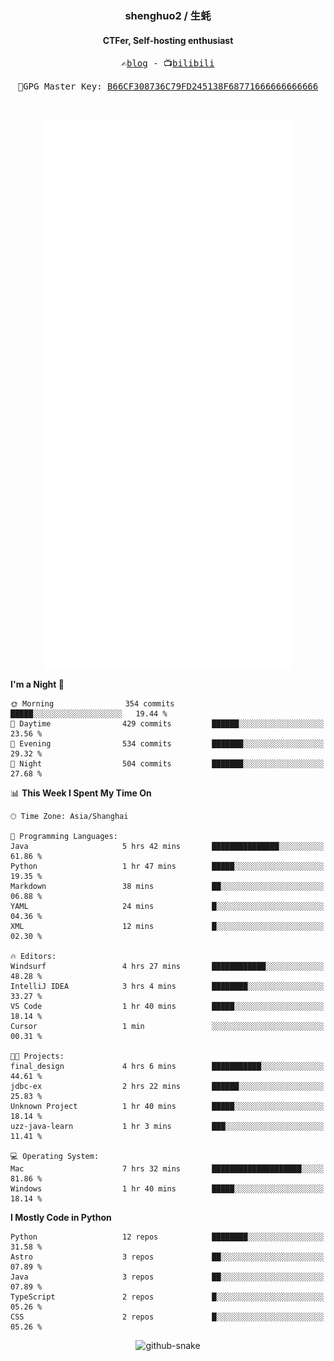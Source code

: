 <h3 align="center"> shenghuo2 / 生蚝 </h3>
<h4 align="center" >CTFer, Self-hosting enthusiast</h3>


<p align="center">
  <samp>
    ✍️<a href="https://blog.shenghuo2.top/">blog</a> -
    📺<a href="https://space.bilibili.com/85894935">bilibili</a>
  </samp>
</p>
<p align="center">
  <samp>
     🔐GPG Master Key: <a align="center" href="https://github.com/shenghuo2.gpg">B66CF308736C79FD245138F68771666666666666</a>
  </samp>
</p>
<br>
<p align="center">
  <a href="https://github.com/shenghuo2">
    <img width="400" align="top" src="https://github.com/shenghuo2/shenghuo2/blob/main/metrics.left.svg" />
  </a>
  <a href="https://github.com/shenghuo2">
    <img width="400" align="top" src="https://github.com/shenghuo2/shenghuo2/blob/main/metrics.right.svg" />
  </a>
</p>


<!--START_SECTION:waka-->
**I'm a Night 🦉** 

```text
🌞 Morning                354 commits         █████░░░░░░░░░░░░░░░░░░░░   19.44 % 
🌆 Daytime                429 commits         ██████░░░░░░░░░░░░░░░░░░░   23.56 % 
🌃 Evening                534 commits         ███████░░░░░░░░░░░░░░░░░░   29.32 % 
🌙 Night                  504 commits         ███████░░░░░░░░░░░░░░░░░░   27.68 % 
```


📊 **This Week I Spent My Time On** 

```text
🕑︎ Time Zone: Asia/Shanghai

💬 Programming Languages: 
Java                     5 hrs 42 mins       ███████████████░░░░░░░░░░   61.86 % 
Python                   1 hr 47 mins        █████░░░░░░░░░░░░░░░░░░░░   19.35 % 
Markdown                 38 mins             ██░░░░░░░░░░░░░░░░░░░░░░░   06.88 % 
YAML                     24 mins             █░░░░░░░░░░░░░░░░░░░░░░░░   04.36 % 
XML                      12 mins             █░░░░░░░░░░░░░░░░░░░░░░░░   02.30 % 

🔥 Editors: 
Windsurf                 4 hrs 27 mins       ████████████░░░░░░░░░░░░░   48.28 % 
IntelliJ IDEA            3 hrs 4 mins        ████████░░░░░░░░░░░░░░░░░   33.27 % 
VS Code                  1 hr 40 mins        █████░░░░░░░░░░░░░░░░░░░░   18.14 % 
Cursor                   1 min               ░░░░░░░░░░░░░░░░░░░░░░░░░   00.31 % 

🐱‍💻 Projects: 
final_design             4 hrs 6 mins        ███████████░░░░░░░░░░░░░░   44.61 % 
jdbc-ex                  2 hrs 22 mins       ██████░░░░░░░░░░░░░░░░░░░   25.83 % 
Unknown Project          1 hr 40 mins        █████░░░░░░░░░░░░░░░░░░░░   18.14 % 
uzz-java-learn           1 hr 3 mins         ███░░░░░░░░░░░░░░░░░░░░░░   11.41 % 

💻 Operating System: 
Mac                      7 hrs 32 mins       ████████████████████░░░░░   81.86 % 
Windows                  1 hr 40 mins        █████░░░░░░░░░░░░░░░░░░░░   18.14 % 
```

**I Mostly Code in Python** 

```text
Python                   12 repos            ████████░░░░░░░░░░░░░░░░░   31.58 % 
Astro                    3 repos             ██░░░░░░░░░░░░░░░░░░░░░░░   07.89 % 
Java                     3 repos             ██░░░░░░░░░░░░░░░░░░░░░░░   07.89 % 
TypeScript               2 repos             █░░░░░░░░░░░░░░░░░░░░░░░░   05.26 % 
CSS                      2 repos             █░░░░░░░░░░░░░░░░░░░░░░░░   05.26 % 
```




<!--END_SECTION:waka-->


<div align="center">
  <picture>
    <source media="(prefers-color-scheme: dark)" srcset="https://gist.githubusercontent.com/shenghuo2/bfce20b14ab0484cef03bae6e60e0b3a/raw/github-snake-dark.svg" />
    <source media="(prefers-color-scheme: light)" srcset="https://gist.githubusercontent.com/shenghuo2/bfce20b14ab0484cef03bae6e60e0b3a/raw/github-snake.svg" />
    <img alt="github-snake" src="https://gist.githubusercontent.com/shenghuo2/bfce20b14ab0484cef03bae6e60e0b3a/raw/github-snake.svg" />
  </picture>
</div>

<!--
**shenghuo2/shenghuo2** is a ✨ _special_ ✨ repository because its `README.md` (this file) appears on your GitHub profile.

Here are some ideas to get you started:

- 🔭 I’m currently working on ...
- 🌱 I’m currently learning ...
- 👯 I’m looking to collaborate on ...
- 🤔 I’m looking for help with ...
- 💬 Ask me about ...
- 📫 How to reach me: ...
- 😄 Pronouns: ...
- ⚡ Fun fact: ...
-->
